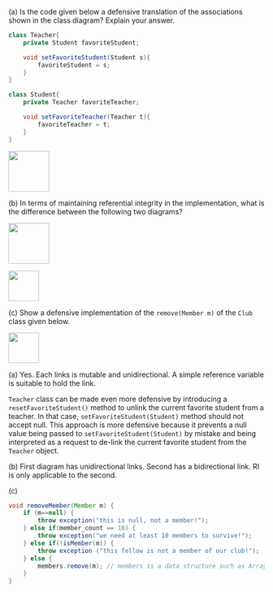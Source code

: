 <panel header="{{ icon_Q_A }} Is the code defensive? `Teacher` and `Student`">
<question has-input="true">

(a) Is the code given below a defensive translation of the associations shown in the class diagram? Explain your answer.

```java
class Teacher{
    private Student favoriteStudent;

    void setFavoriteStudent(Student s){
        favoriteStudent = s;
    }
}
```

```java
class Student{
    private Teacher favoriteTeacher;

    void setFavoriteTeacher(Teacher t){
        favoriteTeacher = t;
    }
}
```

<img src="{{baseUrl}}/errorHandling/defensiveProgramming/referentialIntegrity/images/teacherStudent.png" height="80" />
<p/>

(b) In terms of maintaining referential integrity in the implementation, what is the difference between the following two diagrams?  

<img src="{{baseUrl}}/errorHandling/defensiveProgramming/referentialIntegrity/images/teacherStudent.png" height="80" />
<p/>
<img src="{{baseUrl}}/errorHandling/defensiveProgramming/referentialIntegrity/images/manWomanAssoc.png" height="60" />
<p/>

(c) Show a defensive implementation of the `remove(Member m)` of the `Club` class given below.

<img src="{{baseUrl}}/errorHandling/defensiveProgramming/referentialIntegrity/images/clubMember.png" height="60" />
<p/>

<div slot="answer">

(a) Yes. Each links is mutable and unidirectional. A simple reference variable is suitable to hold the link.

`Teacher` class can be made even more defensive by introducing a `resetFavoriteStudent()` method to unlink the current favorite student from a teacher. In that case, `setFavoriteStudent(Student)` method should not accept null. This approach is more defensive because it prevents a null value being passed to `setFavoriteStudent(Student)` by mistake and being interpreted as a request to de-link the current favorite student from the `Teacher` object.

(b) First diagram has unidirectional links. Second has a bidirectional link. RI is only applicable to the second.

(c)
```java
void removeMember(Member m) {
    if (m==null) {
        throw exception("this is null, not a member!");
    } else if(member_count == 10) {
        throw exception("we need at least 10 members to survive!");
    } else if(!isMember(m)) {
        throw exception ("this fellow is not a member of our club!");
    } else {
        members.remove(m); // members is a data structure such as ArrayList
    }
}
```

</div>
</question>
</panel>
